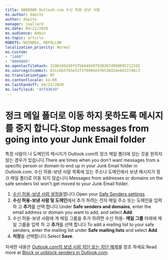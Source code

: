 ```yaml
---
title: 8000089 Outlook.com 수신 허용-보낸 사람
ms.author: daeite
author: daeite
manager: joallard
ms.date: 04/21/2020
ms.audience: Admin
ms.topic: article
ROBOTS: NOINDEX, NOFOLLOW
localization_priority: Normal
ms.custom:
- "1400"
- "8000089"
ms.openlocfilehash: 3196105d10f57b6448497938367d0506957127d2
ms.sourcegitcommit: 631cbb5f03e5371f0995e976536d24e9d13746c3
ms.translationtype: MT
ms.contentlocale: ko-KR
ms.lasthandoff: 04/22/2020
ms.locfileid: "43743639"
---
```

# <a name="stop-messages-from-going-into-your-junk-email-folder"></a><span data-ttu-id="4142c-102">정크 메일 폴더로 이동 하지 못하도록 메시지를 중지 합니다.</span><span class="sxs-lookup"><span data-stu-id="4142c-102">Stop messages from going into your Junk Email folder</span></span>

<span data-ttu-id="4142c-103">특정 사람이 나 도메인의 메시지가 Outlook.com의 정크 메일 폴더에 있는 것을 원하지 않는 경우가 있습니다.</span><span class="sxs-lookup"><span data-stu-id="4142c-103">There are times when you don't want messages from a specific person or domain to end up in your Junk Email folder in Outlook.com.</span></span> <span data-ttu-id="4142c-104">수신 허용-보낸 사람 목록에 있는 주소나 도메인에서 보낸 메시지가 정크 메일 폴더로 이동 되지 않습니다.</span><span class="sxs-lookup"><span data-stu-id="4142c-104">Messages from addresses or domains on the safe senders list won't get moved to your Junk Email folder.</span></span>

1. <span data-ttu-id="4142c-105">[수신 허용-보낸 사람 설정을](https://go.microsoft.com/fwlink/?linkid=2035804)엽니다.</span><span class="sxs-lookup"><span data-stu-id="4142c-105">Open your [Safe Senders settings](https://go.microsoft.com/fwlink/?linkid=2035804).</span></span>
2. <span data-ttu-id="4142c-106">**수신 허용-보낸 사람 및 도메인**에서 추가 하려는 전자 메일 주소 또는 도메인을 입력 하 고 **추가**를 선택 합니다.</span><span class="sxs-lookup"><span data-stu-id="4142c-106">Under **Safe senders and domains**, enter the email address or domain you want to add, and select **Add**.</span></span>
3. <span data-ttu-id="4142c-107">수신 허용-보낸 사람에 게 메일 그룹을 추가 하려면 수신 허용- **메일 그룹** 아래에 메일 그룹을 입력 하 고 **추가**를 선택 합니다.</span><span class="sxs-lookup"><span data-stu-id="4142c-107">To add a mailing list to your safe senders, enter the mailing list under **Safe mailing lists** and select **Add**.</span></span>
4. <span data-ttu-id="4142c-108">**저장**을 선택합니다.</span><span class="sxs-lookup"><span data-stu-id="4142c-108">Select **Save**.</span></span>

<span data-ttu-id="4142c-109">자세한 내용은 [Outlook.com의 보낸 사람 차단 또는 차단 해제](https://support.office.com/article/afba1c94-77bb-4f50-8b85-057cf52f4d5e?wt.mc_id=Office_Outlook_com_Alchemy)를 참조 하세요.</span><span class="sxs-lookup"><span data-stu-id="4142c-109">Read more at [Block or unblock senders in Outlook.com](https://support.office.com/article/afba1c94-77bb-4f50-8b85-057cf52f4d5e?wt.mc_id=Office_Outlook_com_Alchemy).</span></span>